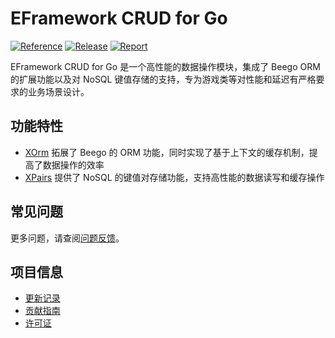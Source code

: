 # EFramework CRUD for Go

[![Reference](https://pkg.go.dev/badge/github.com/eframework-org/GO.CRUD.svg)](https://pkg.go.dev/github.com/eframework-org/GO.CRUD)
[![Release](https://img.shields.io/github/v/tag/eframework-org/GO.CRUD)](https://github.com/eframework-org/GO.CRUD/tags)
[![Report](https://goreportcard.com/badge/github.com/eframework-org/GO.CRUD)](https://goreportcard.com/report/github.com/eframework-org/GO.CRUD)

EFramework CRUD for Go 是一个高性能的数据操作模块，集成了 Beego ORM 的扩展功能以及对 NoSQL 键值存储的支持，专为游戏类等对性能和延迟有严格要求的业务场景设计。

## 功能特性

- [XOrm](XOrm/README.md) 拓展了 Beego 的 ORM 功能，同时实现了基于上下文的缓存机制，提高了数据操作的效率
- [XPairs](XPairs/README.md) 提供了 NoSQL 的键值对存储功能，支持高性能的数据读写和缓存操作

## 常见问题

更多问题，请查阅[问题反馈](CONTRIBUTING.md#问题反馈)。

## 项目信息

- [更新记录](CHANGELOG.md)
- [贡献指南](CONTRIBUTING.md)
- [许可证](LICENSE)
